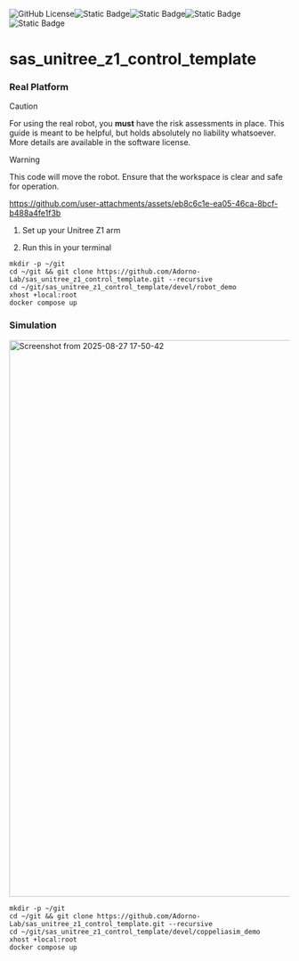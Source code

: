 ![GitHub License](https://img.shields.io/github/license/Adorno-Lab/sas_robot_driver_unitree_z1)![Static Badge](https://img.shields.io/badge/ROS2-Jazzy-blue)![Static Badge](https://img.shields.io/badge/powered_by-DQ_Robotics-red)![Static Badge](https://img.shields.io/badge/SmartArmStack-green)![Static Badge](https://img.shields.io/badge/Ubuntu-24.04_LTS-orange)

# sas_unitree_z1_control_template


### Real Platform

> [!CAUTION]
> For using the real robot, you **must** have the risk assessments in place. 
> This guide is meant to be helpful, but holds absolutely no liability whatsoever. More details are available in the software license.

> [!WARNING]
> This code will move the robot. Ensure that the workspace is clear and safe for operation.





https://github.com/user-attachments/assets/eb8c6c1e-ea05-46ca-8bcf-b488a4fe1f3b


1. Set up your Unitree Z1 arm

2. Run this in your terminal


```shell
mkdir -p ~/git
cd ~/git && git clone https://github.com/Adorno-Lab/sas_unitree_z1_control_template.git --recursive
cd ~/git/sas_unitree_z1_control_template/devel/robot_demo
xhost +local:root
docker compose up
```

### Simulation 

<img width="1000" alt="Screenshot from 2025-08-27 17-50-42" src="https://github.com/user-attachments/assets/ae205645-95c9-413d-81ef-e2ee3b33acb4" />

```shell
mkdir -p ~/git
cd ~/git && git clone https://github.com/Adorno-Lab/sas_unitree_z1_control_template.git --recursive
cd ~/git/sas_unitree_z1_control_template/devel/coppeliasim_demo
xhost +local:root
docker compose up
```
